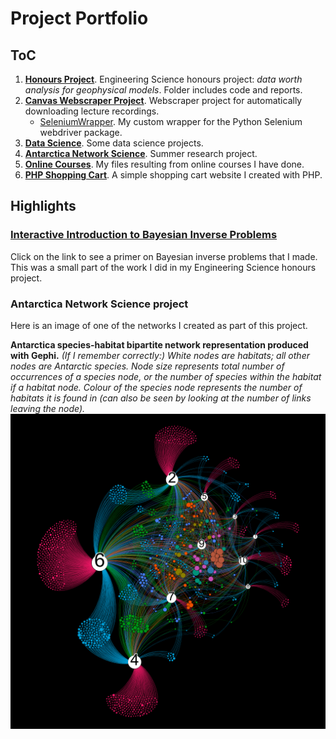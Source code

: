 # Project Portfolio
## ToC
1. [**Honours Project**](https://github.com/HenryAlferink/PORTFOLIO/tree/main/Honours_Project). Engineering Science honours project: *data worth analysis for geophysical models*. Folder includes code and reports.
2. [**Canvas Webscraper Project**](https://github.com/HenryAlferink/PORTFOLIO/tree/main/Canvas_Webscraper_Project). Webscraper project for automatically downloading lecture recordings.
    * [SeleniumWrapper](https://github.com/HenryAlferink/PORTFOLIO/tree/main/Canvas_Webscraper_Project/SeleniumWrapper). My custom wrapper for the Python Selenium webdriver package.
3. [**Data Science**](https://github.com/HenryAlferink/PORTFOLIO/tree/main/Data_Science). Some data science projects.
4. [**Antarctica Network Science**](https://github.com/HenryAlferink/PORTFOLIO/tree/main/Antarctica_Network_Science). Summer research project.
5. [**Online Courses**](https://github.com/HenryAlferink/PORTFOLIO/tree/main/Online_Courses). My files resulting from online courses I have done.
6. [**PHP Shopping Cart**](https://github.com/HenryAlferink/PORTFOLIO/tree/main/PHP_Shopping_Cart). A simple shopping cart website I created with PHP.

## Highlights
### [Interactive Introduction to Bayesian Inverse Problems](https://share.streamlit.io/henryalferink/portfolio/main/Honours_Project/Code/Streamlit_app/Ballistics_Problem_Streamlit.py)
Click on the link to see a primer on Bayesian inverse problems that I made. This was a small part of the work I did in my Engineering Science honours project.

### Antarctica Network Science project
Here is an image of one of the networks I created as part of this project.

**Antarctica species-habitat bipartite network representation produced with Gephi.** *(If I remember correctly:) White nodes are habitats; all other nodes are Antarctic species. Node size represents total number of occurrences of a species node, or the number of species within the habitat if a habitat node. Colour of the species node represents the number of habitats it is found in (can also be seen by looking at the number of links leaving the node).*
![Species-habitat network representation](species-habitat-network.png)
